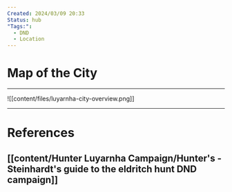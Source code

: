 ```yaml
---
Created: 2024/03/09 20:33
Status: hub
"Tags:":
  - DND
  - Location
---
```

# Map of the City
---

![[content/files/luyarnha-city-overview.png]]

---
# References
## [[content/Hunter Luyarnha Campaign/Hunter's - Steinhardt's guide to the eldritch hunt DND campaign]]